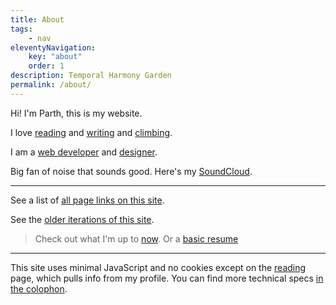 ```yaml
---
title: About
tags:
    - nav
eleventyNavigation:
    key: "about"
    order: 1
description: Temporal Harmony Garden
permalink: /about/
---
```

Hi! I'm Parth, this is my website. 

I love [reading](/reading) and [writing](/writing) and [climbing](/climbing).

I am a [web developer](/code) and [designer](/pixelart).

Big fan of noise that sounds good. Here's my [SoundCloud](https://soundcloud.com/bhatji).

<hr>

See a list of [all page links on this site](/linklist).

See the [older iterations of this site](/sitearchive).

> Check out what I'm up to [now](/now). Or a [basic resume](/resume)

---

This site uses minimal JavaScript and no cookies except on the [reading](/reading) page, which pulls info from my profile. You can find more technical specs [in the colophon](/colophon).
